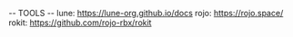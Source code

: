 -- TOOLS --
lune: https://lune-org.github.io/docs
rojo: https://rojo.space/
rokit: https://github.com/rojo-rbx/rokit
